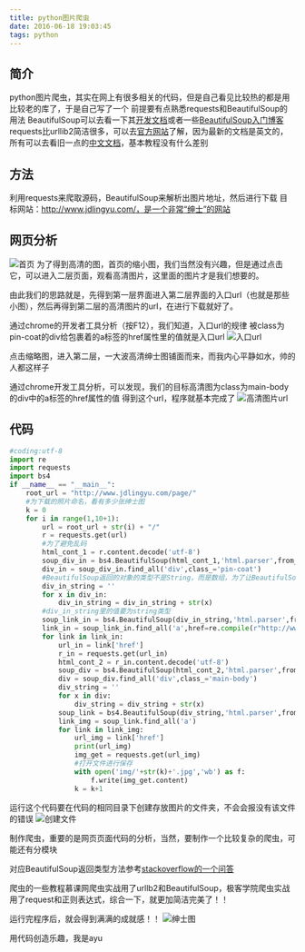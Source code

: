 ```yaml
---
title: python图片爬虫
date: 2016-06-18 19:03:45
tags: python
---
```

## 简介
python图片爬虫，其实在网上有很多相关的代码，但是自己看见比较热的都是用比较老的库了，于是自己写了一个
前提要有点熟悉requests和BeautifulSoup的用法
BeautifulSoup可以去看一下其[开发文档](https://www.crummy.com/software/BeautifulSoup/bs4/doc.zh/)或者一些[BeautifulSoup入门博客](http://www.cnblogs.com/yupeng/p/3362031.html)
requests比urllib2简洁很多，可以去[官方网站](http://docs.python-requests.org/en/master/)了解，因为最新的文档是英文的，所有可以去看旧一点的[中文文档](http://requests-docs-cn.readthedocs.io/zh_CN/latest/)，基本教程没有什么差别

## 方法
利用requests来爬取源码，BeautifulSoup来解析出图片地址，然后进行下载
目标网站：http://www.jdlingyu.com/，是一个非常“绅士”的网站

## 网页分析
![首页](http://obfs4iize.bkt.clouddn.com/python%E5%9B%BE%E7%89%87%E7%88%AC%E8%99%AB_1.png)
为了得到高清的图，首页的缩小图，我们当然没有兴趣，但是通过点击它，可以进入二层页面，观看高清图片，这里面的图片才是我们想要的。

由此我们的思路就是，先得到第一层界面进入第二层界面的入口url（也就是那些小图），然后再得到第二层的高清图片的url，在进行下载就好了。

通过chrome的开发者工具分析（按F12），我们知道，入口url的规律
被class为pin-coat的div给包裹着的a标签的href属性里的值就是入口url
![入口url](http://obfs4iize.bkt.clouddn.com/python%E5%9B%BE%E7%89%87%E7%88%AC%E8%99%AB_%E5%85%A5%E5%8F%A3.png)

点击缩略图，进入第二层，一大波高清绅士图铺面而来，而我内心平静如水，帅的人都这样子

通过chrome开发工具分析，可以发现，我们的目标高清图为class为main-body的div中的a标签的href属性的值
得到这个url，程序就基本完成了
![高清图片url](http://obfs4iize.bkt.clouddn.com/python%E5%9B%BE%E7%89%87%E7%88%AC%E8%99%AB_2.png)

## 代码
```python
#coding:utf-8
import re
import requests
import bs4
if __name__ == "__main__":
    root_url = "http://www.jdlingyu.com/page/"
    #为下载的照片命名，看有多少张绅士图
    k = 0
    for i in range(1,10+1):
        url = root_url + str(i) + "/"
        r = requests.get(url)
        #为了避免乱码
        html_cont_1 = r.content.decode('utf-8')
        soup_div_in = bs4.BeautifulSoup(html_cont_1,'html.parser',from_encoding='utf-8')
        div_in = soup_div_in.find_all('div',class_='pin-coat')
        #BeautifulSoup返回的对象的类型不是String，而是数组，为了让BeautifulSoup进行二次索引，将其转换为String类型
        div_in_string = ''
        for x in div_in:
            div_in_string = div_in_string + str(x)
        #div_in_string里的值要为string类型    
        soup_link_in = bs4.BeautifulSoup(div_in_string,'html.parser',from_encoding='utf-8')
        link_in = soup_link_in.find_all('a',href=re.compile(r"http://www.jdlingyu.com/\d"))
        for link in link_in:
            url_in = link['href']
            r_in = requests.get(url_in)
            html_cont_2 = r_in.content.decode('utf-8')
            soup_div = bs4.BeautifulSoup(html_cont_2,'html.parser',from_encoding='utf-8')
            div = soup_div.find_all('div',class_='main-body')
            div_string = ''
            for x in div:
                div_string = div_string + str(x)
            soup_link = bs4.BeautifulSoup(div_string,'html.parser',from_encoding='utf-8')
            link_img = soup_link.find_all('a')
            for link in link_img:
                url_img = link['href']
                print(url_img)
                img_get = requests.get(url_img)
                #打开文件进行保存
                with open('img/'+str(k)+'.jpg','wb') as f:
                    f.write(img_get.content)
                k = k+1
```
运行这个代码要在代码的相同目录下创建存放图片的文件夹，不会会报没有该文件的错误
![创建文件](http://obfs4iize.bkt.clouddn.com/python%E5%9B%BE%E7%89%87%E7%88%AC%E8%99%AB%E6%96%B0%E5%BB%BA%E6%96%87%E4%BB%B6%E5%A4%B9.png)

制作爬虫，重要的是网页页面代码的分析，当然，要制作一个比较复杂的爬虫，可能还有分模块

对应BeautifulSoup返回类型方法参考[stackoverflow的一个问答](http://stackoverflow.com/questions/20968562/how-to-convert-a-bs4-element-resultset-to-strings-python)

爬虫的一些教程慕课网爬虫实战用了urllb2和BeautifulSoup，极客学院爬虫实战用了request和正则表达式，综合一下，就更加简洁完美了！！

运行完程序后，就会得到满满的成就感！！
![绅士图](http://obfs4iize.bkt.clouddn.com/python%E5%9B%BE%E7%89%87%E7%88%AC%E8%99%AB%E7%BB%93%E6%9E%9C.png)

用代码创造乐趣，我是ayu